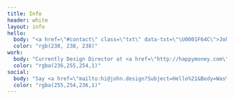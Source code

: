 ```yaml
---
title: Info
header: white
layout: info
hello:
  body: "<a href=\"#contact\" class=\"txt\" data-txt=\"\U0001F64C\">John Choura</a> is a <a href=\"/work\" class=\"txt\" data-txt=\"\U0001F601\">Multidisciplinary Designer</a> and <a href=\"/art\" class=\"txt\" data-txt=\"\U0001F635\">Artist</a> in <a href=\"/journal/home-sweet\" class=\"txt\" data-txt=\"☀️\">Long Beach</a>, California.\n"
  color: "rgb(238, 238, 238)"
work:
  body: "Currently Design Director at <a href=\"http://happymoney.com\" class=\"txt\" data-txt=\"\U0001F388\">Happy Money</a>. <del>Previously at Biola Art Dept., Envoy, Signal, and Biola Marketing.</del>"
  color: "rgba(236,255,254,1)"
social:
  body: "Say <a href=\"mailto:hi@john.design?Subject=Hello%21&Body=Was%20looking%20at%20your%20website%20and%20wanted%20to%20say%20hello%21\" class=\"txt\" data-txt=\"\U0001F44B\">Hello</a>, or follow me on <a href=\"http://twitter.com/johnchourajr\" class=\"txt\" data-txt=\"twitter\">Twitter</a>, <a href=\"http://dribbble.com/johnchourajr\" class=\"txt\" data-txt=\"dribbble\">Dribbble</a>, <a href=\"http://instagram.com/johnchoura\" class=\"txt\" data-txt=\"instagram\">Instagram</a>, and <a href=\"http://github.com/johnchourajr\" class=\"txt\" data-txt=\"github\">Github</a>.\n"
  color: "rgba(255,254,236,1)"
---
```

